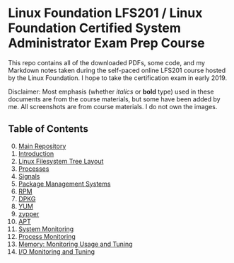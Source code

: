 # Linux Foundation LFS201 / Linux Foundation Certified System Administrator Exam Prep Course

This repo contains all of the downloaded PDFs, some code, and my Markdown notes taken during the self-paced online LFS201 course hosted by the Linux Foundation. I hope to take the certification exam in early 2019.

Disclaimer: Most emphasis (whether *italics* or **bold** type) used in these documents are from the course materials, but some have been added by me. All screenshots are from course materials. I do not own the images.

## Table of Contents
0. [Main Repository](https://github.com/schatto1/LFS201)
1. [Introduction](/Ch01-introduction/notes_Ch01.md)
2. [Linux Filesystem Tree Layout](/Ch02-filesystemtreelayout/notes_Ch02.md)
3. [Processes](/Ch03-processes/notes_Ch03.md)
4. [Signals](/Ch04-signals/notes_Ch04.md)
5. [Package Management Systems](/Ch05-packagemanagementsystems/notes_Ch05.md)
6. [RPM](/Ch06-rpm/notes_Ch06.md)
7. [DPKG](/Ch07-dpkg/notes_Ch07.md)
8. [YUM](/Ch08-yum/notes_Ch08.md)
9. [zypper](/Ch09-zypper/notes_Ch09.md)
10. [APT](/Ch10-apt/notes_Ch10.md)
11. [System Monitoring](/Ch11-systemmonitoring/notes_Ch11.md)
12. [Process Monitoring](/Ch12-processmonitoring/notes_Ch12.md)
13. [Memory: Monitoring Usage and Tuning](/Ch13-memory/notes_Ch13.md)
14. [I/O Monitoring and Tuning](/Ch14-io/notes_Ch14.md)
